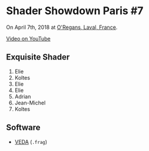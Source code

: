 # Shader Showdown Paris #7

On April 7th, 2018 at [O'Regans, Laval, France](https://www.facebook.com/ORegans-135863436463053/).

[Video on YouTube](https://youtu.be/6ul-jeLTQbM)

## Exquisite Shader

1. Elie
2. Koltes
3. Elie
4. Elie
5. Adrian
6. Jean-Michel
7. Koltes

## Software

- [VEDA](https://veda.gl/) (`.frag`)
